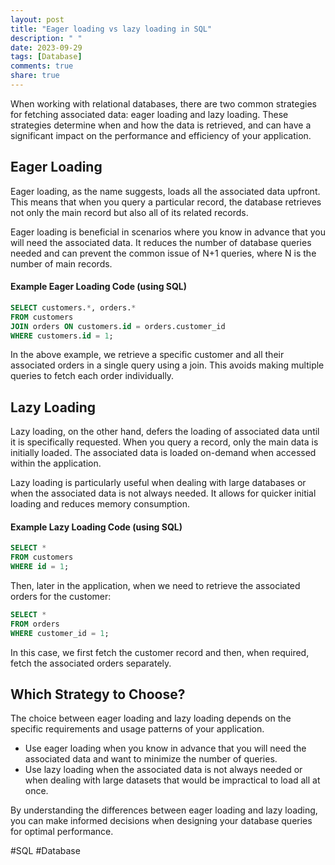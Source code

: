 ```yaml
---
layout: post
title: "Eager loading vs lazy loading in SQL"
description: " "
date: 2023-09-29
tags: [Database]
comments: true
share: true
---
```


When working with relational databases, there are two common strategies for fetching associated data: eager loading and lazy loading. These strategies determine when and how the data is retrieved, and can have a significant impact on the performance and efficiency of your application. 

## Eager Loading
Eager loading, as the name suggests, loads all the associated data upfront. This means that when you query a particular record, the database retrieves not only the main record but also all of its related records.

Eager loading is beneficial in scenarios where you know in advance that you will need the associated data. It reduces the number of database queries needed and can prevent the common issue of N+1 queries, where N is the number of main records.

#### Example Eager Loading Code (using SQL)

```sql
SELECT customers.*, orders.*
FROM customers
JOIN orders ON customers.id = orders.customer_id
WHERE customers.id = 1;
```

In the above example, we retrieve a specific customer and all their associated orders in a single query using a join. This avoids making multiple queries to fetch each order individually.

## Lazy Loading
Lazy loading, on the other hand, defers the loading of associated data until it is specifically requested. When you query a record, only the main data is initially loaded. The associated data is loaded on-demand when accessed within the application.

Lazy loading is particularly useful when dealing with large databases or when the associated data is not always needed. It allows for quicker initial loading and reduces memory consumption.

#### Example Lazy Loading Code (using SQL)

```sql
SELECT *
FROM customers
WHERE id = 1;
```

Then, later in the application, when we need to retrieve the associated orders for the customer:

```sql
SELECT *
FROM orders
WHERE customer_id = 1;
```

In this case, we first fetch the customer record and then, when required, fetch the associated orders separately.

## Which Strategy to Choose?
The choice between eager loading and lazy loading depends on the specific requirements and usage patterns of your application.

- Use eager loading when you know in advance that you will need the associated data and want to minimize the number of queries.
- Use lazy loading when the associated data is not always needed or when dealing with large datasets that would be impractical to load all at once.

By understanding the differences between eager loading and lazy loading, you can make informed decisions when designing your database queries for optimal performance.

#SQL #Database